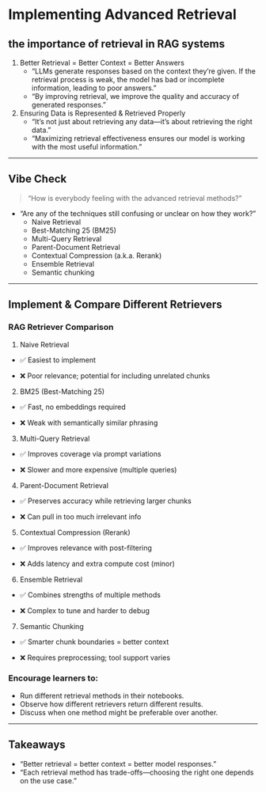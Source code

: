 # Implementing Advanced Retrieval

## the importance of retrieval in RAG systems

1. Better Retrieval = Better Context = Better Answers
    - “LLMs generate responses based on the context they’re given. If the retrieval process is weak, the model has bad or incomplete information, leading to poor answers.”
    - “By improving retrieval, we improve the quality and accuracy of generated responses.”
2. Ensuring Data is Represented & Retrieved Properly
    - “It’s not just about retrieving any data—it’s about retrieving the right data.”
    - “Maximizing retrieval effectiveness ensures our model is working with the most useful information.”

---

## Vibe Check

> “How is everybody feeling with the advanced retrieval methods?”
> 
- “Are any of the techniques still confusing or unclear on how they work?”
    - Naive Retrieval
    - Best-Matching 25 (BM25)
    - Multi-Query Retrieval
    - Parent-Document Retrieval
    - Contextual Compression (a.k.a. Rerank)
    - Ensemble Retrieval
    - Semantic chunking

---

## Implement & Compare Different Retrievers

### RAG Retriever Comparison

1. Naive Retrieval

- ✅ Easiest to implement

- ❌ Poor relevance; potential for including unrelated chunks

2. BM25 (Best-Matching 25)

- ✅ Fast, no embeddings required

- ❌ Weak with semantically similar phrasing

3. Multi-Query Retrieval

- ✅ Improves coverage via prompt variations

- ❌ Slower and more expensive (multiple queries)

4. Parent-Document Retrieval

- ✅ Preserves accuracy while retrieving larger chunks

- ❌ Can pull in too much irrelevant info

5. Contextual Compression (Rerank)

- ✅ Improves relevance with post-filtering

- ❌ Adds latency and extra compute cost (minor)

6. Ensemble Retrieval

- ✅ Combines strengths of multiple methods

- ❌ Complex to tune and harder to debug

7. Semantic Chunking

- ✅ Smarter chunk boundaries = better context

- ❌ Requires preprocessing; tool support varies

### Encourage learners to:

- Run different retrieval methods in their notebooks.
- Observe how different retrievers return different results.
- Discuss when one method might be preferable over another.

---

## Takeaways

- “Better retrieval = better context = better model responses.”
- “Each retrieval method has trade-offs—choosing the right one depends on the use case.”